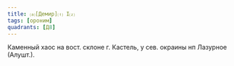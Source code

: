 ```yaml
---
title: ⒜[Демир]⒯ I⒵
tags: [ороним]
quadrants: [Д8]
---
```


Каменный хаос на вост. склоне г. Кастель, у сев. окраины нп Лазурное (Алушт.).
